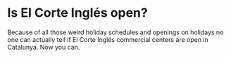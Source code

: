 Is El Corte Inglés open?
==========

Because of all those weird holiday schedules and openings on holidays no one can actually tell if El Corte Inglés commercial centers are open in Catalunya. Now you can.
